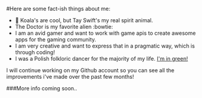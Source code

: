 #Here are some fact-ish things about me:

- :koala: Koala's are cool, but Tay Swift's my real spirit animal.
- The Doctor is my favorite alien :bowtie:
- I am an avid gamer and want to work with game apis to create awesome apps for the gaming community. <br>
- I am very creative and want to express that in a pragmatic way, which is through coding! <br>
- I was a Polish folkloric dancer for the majority of my life. [I'm in green!](https://www.youtube.com/watch?v=4En95ycalNo)

I will continue working on my Github account so you can see all the improvements i've made over the past few months!

###More info coming soon..
